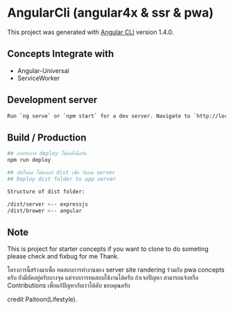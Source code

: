 # AngularCli (angular4x & ssr & pwa)

This project was generated with [Angular CLI](https://github.com/angular/angular-cli) version 1.4.0.

## Concepts Integrate with
- Angular-Universal
- ServiceWorker

## Development server
```bash
Run `ng serve` or `npm start` for a dev server. Navigate to `http://localhost:4000/`. The app will automatically reload if you change any of the source files.
```

## Build / Production

```bash
## สำหรับการ deploy ใช้คำสั่งนี้ครับ
npm run deploy

## อัพโหลด โฟลเดอร์ dist เพื่อ รันบน server
## Deploy dist folder to app server

Structure of dist folder:

/dist/server <-- expressjs
/dist/brower <-- angular
```

## Note

This is project for starter concepts if you want to clone to do someting please check and fixbug for me 
Thank.

โครงการนี้สร้างมาเพื่อ ทดสอบการทำงานของ server site randering ร่วมกับ pwa concepts ครับ ยังมีบัคอยู่ครับบางจุด แต่จากการทดสอบใช้งานได้ครับ
ถ้าเจอปัญหา สามารถแจ้งหรือ Contributions เพื่อแก้ปัญหากับเราได้คับ
ขอบคุณครับ


credit Paitoon(Lifestyle).